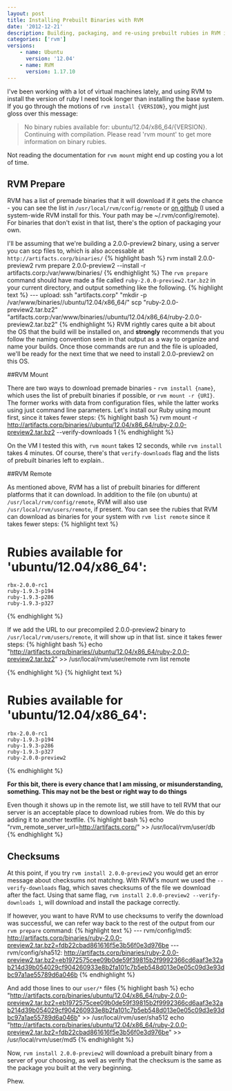 ```yaml
---
layout: post
title: Installing Prebuilt Binaries with RVM
date: '2012-12-21'
description: Building, packaging, and re-using prebuilt rubies in RVM isn't well documented, but is really really useful.
categories: ['rvm']
versions:
    - name: Ubuntu
      version: '12.04'
    - name: RVM
      version: 1.17.10
---
```


I've been working with a lot of virtual machines lately, and using RVM to install the version of ruby I need took longer than installing the base system. If you go through the motions of `rvm install {VERSION}`, you might just gloss over this message:

> No binary rubies available for: ubuntu/12.04/x86_64/{VERSION}.<br />
> Continuing with compilation. Please read 'rvm mount' to get more information on binary rubies.

Not reading the documentation for `rvm mount` might end up costing you a lot of time.

<!-- more -->

## RVM Prepare

RVM has a list of premade binaries that it will download if it gets the chance - you can see the list in `/usr/local/rvm/config/remote` or [on github](https://github.com/wayneeseguin/rvm/blob/master/config/remote) (I used a system-wide RVM install for this. Your path may be ~/.rvm/config/remote). For binaries that don't exist in that list, there's the option of packaging your own.

I'll be assuming that we're building a 2.0.0-preview2 binary, using a server you can scp files to, which is also accessable at `http://artifacts.corp/binaries/`
{% highlight bash %}
    rvm install 2.0.0-preview2
    rvm prepare 2.0.0-preview2 --install -r artifacts.corp:/var/www/binaries/
{% endhighlight %}
The `rvm prepare` command should have made a file called `ruby-2.0.0-preview2.tar.bz2` in your current directory, and output something like the following.
{% highlight text %}
--- upload:
ssh "artifacts.corp" "mkdir -p /var/www/binaries//ubuntu/12.04/x86_64/"
scp "ruby-2.0.0-preview2.tar.bz2" "artifacts.corp:/var/www/binaries//ubuntu/12.04/x86_64/ruby-2.0.0-preview2.tar.bz2"
{% endhighlight %}
RVM rightly cares quite a bit about the OS that the build will be installed on, and **strongly** recommends that you follow the naming convention seen in that output as a way to organize and name your builds. Once those commands are run and the file is uploaded, we'll be ready for  the next time that we need to install 2.0.0-preview2 on this OS.

##RVM Mount

There are two ways to download premade binaries - `rvm install {name}`, which uses the list of prebuilt binaries if possible, or `rvm mount -r {URI}`. The former works with data from configuration files, while the latter works using just command line parameters. Let's install our Ruby using mount first, since it takes fewer steps:
{% highlight bash %}
rvm mount -r http://artifacts.corp/binaries//ubuntu/12.04/x86_64/ruby-2.0.0-preview2.tar.bz2 --verify-downloads 1
{% endhighlight %}

On the VM I tested this with, `rvm mount` takes 12 seconds, while `rvm install` takes 4 minutes. Of course, there's that `verify-downloads` flag and the lists of prebuilt binaries left to explain..

##RVM Remote

As mentioned above, RVM has a list of prebuilt binaries for different platforms that it can download. In addition to the file (on ubuntu) at `/usr/local/rvm/config/remote`, RVM will also use `/usr/local/rvm/users/remote`, if present. You can see the rubies that RVM can download as binaries for your system with `rvm list remote`
since it takes fewer steps:
{% highlight text %}
# Rubies available for 'ubuntu/12.04/x86_64':

    rbx-2.0.0-rc1
    ruby-1.9.3-p194
    ruby-1.9.3-p286
    ruby-1.9.3-p327
{% endhighlight %}

If we add the URL to our precompiled 2.0.0-preview2 binary to `/usr/local/rvm/users/remote`, it will show up in that list.
since it takes fewer steps:
{% highlight bash %}
echo "http://artifacts.corp/binaries//ubuntu/12.04/x86_64/ruby-2.0.0-preview2.tar.bz2" >> /usr/local/rvm/user/remote
rvm list remote

{% endhighlight %}
{% highlight text %}
# Rubies available for 'ubuntu/12.04/x86_64':

    rbx-2.0.0-rc1
    ruby-1.9.3-p194
    ruby-1.9.3-p286
    ruby-1.9.3-p327
    ruby-2.0.0-preview2
{% endhighlight %}

**For this bit, there is every chance that I am missing, or misunderstanding, something. This may not be the best or right way to do things**

Even though it shows up in the remote list, we still have to tell RVM that our server is an acceptable place to download rubies from. We do this by adding it to another textfile.
{% highlight bash %}
    echo "rvm_remote_server_url=http://artifacts.corp/" >> /usr/local/rvm/user/db
{% endhighlight %}
## Checksums

At this point, if you try `rvm install 2.0.0-preview2` you would get an error message about checksums not matchng. With RVM's mount we used the `--verify-downloads` flag, which saves checksums of the file we download after the fact. Using that same flag, `rvm install 2.0.0-preview2 --verify-downloads 1`, will download and install the package correctly.

If however, you want to have RVM to use checksums to verify the download was successful, we can refer way back to the rest of the output from our `rvm prepare` command:
{% highlight text %}
    --- rvm/config/md5:
    http://artifacts.corp/binaries/ruby-2.0.0-preview2.tar.bz2=fdb22cbad861616f5e3b56f0e3d976be
    --- rvm/config/sha512:
    http://artifacts.corp/binaries/ruby-2.0.0-preview2.tar.bz2=eb1972575cee09b0de59f39815b2f9992366cd6aaf3e32ab214d39b054029cf904260933e8b2fa101c7b5eb548d013e0e05c09d3e93dbc97a1ae55789d6a046b
{% endhighlight %}

And add those lines to our `user/*` files
{% highlight bash %}
    echo "http://artifacts.corp/binaries/ubuntu/12.04/x86_64/ruby-2.0.0-preview2.tar.bz2=eb1972575cee09b0de59f39815b2f9992366cd6aaf3e32ab214d39b054029cf904260933e8b2fa101c7b5eb548d013e0e05c09d3e93dbc97a1ae55789d6a046b" >> /usr/local/rvm/user/sha512
    echo "http://artifacts.corp/binaries/ubuntu/12.04/x86_64/ruby-2.0.0-preview2.tar.bz2=fdb22cbad861616f5e3b56f0e3d976be" >> /usr/local/rvm/user/md5
{% endhighlight %}

Now, `rvm install 2.0.0-preview2` will download a prebuilt binary from a server of your choosing, as well as verify that the checksum is the same as the package you built at the very beginning.

Phew.


